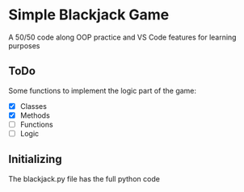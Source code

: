 # Simple Blackjack Game
A 50/50 code along OOP practice and VS Code features for learning purposes

## ToDo
Some functions to implement the logic part of the game:
- [x] Classes
- [x] Methods
- [ ] Functions
- [ ] Logic

## Initializing
The blackjack.py file has the full python code
